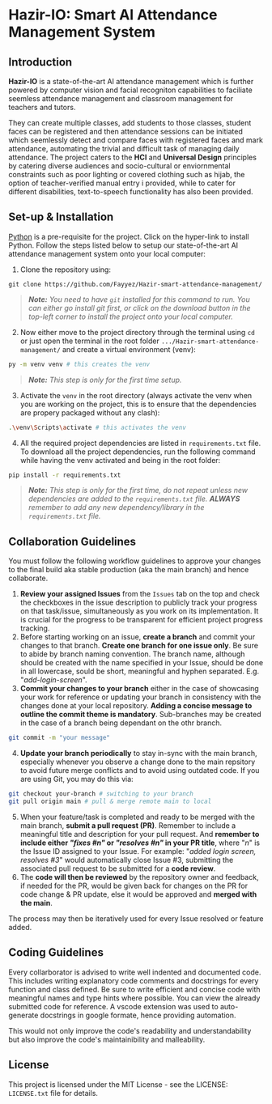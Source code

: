 # Hazir-IO: Smart AI Attendance Management System
## Introduction
**Hazir-IO** is a state-of-the-art AI attendance management which is further powered by computer vision and facial recogniton capabilities to faciliate seemless attendance management and classroom management for teachers and tutors.

They can create multiple classes, add students to those classes, student faces can be registered and then attendance sessions can be initiated which seemlessly detect and compare faces with registered faces and mark attendance, automating the trivial and difficult task of managing daily attendance. The project caters to the **HCI** and **Universal Design** principles by catering diverse audiences and socio-cultural or enviornmental constraints such as poor lighting or covered clothing such as hijab, the option of teacher-verified manual entry i provided, while to cater for different disabilities, text-to-speech functionality has also been provided.


## Set-up & Installation
[Python](python.org/downloads) is a pre-requisite for the project. Click on the hyper-link to install Python. Follow the steps listed below to setup our state-of-the-art AI attendance management system onto your local computer:

1. Clone the repository using:
```shell
git clone https://github.com/Fayyez/Hazir-smart-attendance-management/
```
> ***Note:** You need to have `git` installed for this command to run. You can either go install git first, or click on the download button in the top-left corner to install the project onto your local computer.*

2. Now either move to the project directory through the terminal using `cd` or just open the terminal in the root folder `.../Hazir-smart-attendance-management/` and create a virtual environment (venv):
```sh
py -m venv venv # this creates the venv
```
> ***Note:** This step is only for the first time setup.*
3. Activate the `venv` in the root directory (always activate the venv when you are working on the project, this is to ensure that the dependencies are propery packaged without any clash):
```sh
.\venv\Scripts\activate # this activates the venv
```

4. All the required project dependencies are listed in `requirements.txt` file. To download all the project dependencies, run the following command while having the venv activated and being in the root folder: 
```sh
pip install -r requirements.txt
```
> ***Note:** This step is only for the first time, do not repeat unless new dependencies are added to the ```requirements.txt``` file. **ALWAYS** remember to add any new dependency/library in the ```requirements.txt``` file.*

## Collaboration Guidelines

You must follow the following workflow guidelines to approve your changes to the final build aka stable production (aka the main branch) and hence collaborate.

1. **Review your assigned Issues** from the `Issues` tab on the top and check the checkboxes in the issue description to publicly track your progress on that task/issue, simultaneously as you work on its implementation. It is crucial for the progress to be transparent for efficient project progress tracking. 
2. Before starting working on an issue, **create a branch** and commit your changes to that branch. **Create one branch for one issue only**. Be sure to abide by branch naming convention. The branch name, although should be created with the name specified in your Issue, should be done in all lowercase, sould be short, meaningful and hyphen separated. E.g. "*add-login-screen*".
3. **Commit your changes to your branch** either in the case of showcasing your work for reference or updating your branch in consistency with the changes done at your local repository. **Adding a concise message to outline the commit theme is mandatory**. Sub-branches may be created in the case of a branch being dependant on the othr branch.
```sh
git commit -m "your message"
```
4. **Update your branch periodically** to stay in-sync with the main branch, especially whenever you observe a change done to the main repsitory to avoid future merge conflicts and to avoid using outdated code. If you are using Git, you may do this via:
```sh
git checkout your-branch # switching to your branch
git pull origin main # pull & merge remote main to local 
```
5. When your feature/task is completed and ready to be merged with the main branch, **submit a pull request (PR)**. Remember to include a meaningful title and description for your pull request. And **remember to include either *"fixes #n"* or *"resolves #n"* in your PR title**, where "*n*" is the Issue ID assigned to your Issue. For example: "*added login screen, resolves #3*" would automatically close Issue #3, submitting the associated pull request to be submitted for a **code review**.
6. The **code will then be reviewed** by the repository owner and feedback, if needed for the PR, would be given back for changes on the PR for code change & PR update, else it would be approved and **merged with the main**.

The process may then be iteratively used for every Issue resolved or feature added. 

## Coding Guidelines
Every collarborator is advised to write well indented and documented code. This includes writing explanatory code comments and docstrings for every function and class defined. Be sure to write efficient and concise code with meaningful names and type hints where possible. You can view the already submitted code for reference. A vscode extension was used to auto-generate docstrings in google formate, hence providing automation.

This would not only improve the code's readability and understandability but also improve the code's maintainibility and malleability.


## License
This project is licensed under the MIT License - see the LICENSE: ```LICENSE.txt``` file for details.
